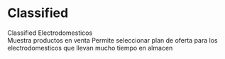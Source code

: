 Classified
==========

Classified Electrodomesticos
<br>
Muestra productos en venta
Permite seleccionar plan de oferta para los electrodomesticos que llevan mucho tiempo en almacen
